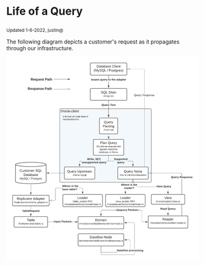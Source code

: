 # Life of a Query
<sub>Updated 1-6-2022, justin@</sub>

The following diagram depicts a customer's request as it propagates through our infrastructure.

![Life of a Query](./images/life-of-a-query.png)

